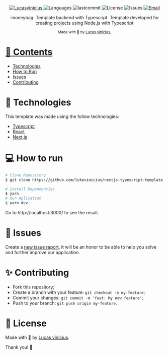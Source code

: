 <p align="center">
   <a href="https://linkedin.com/in/lukevinicius/">
      <img alt="Lucasvinicius" src="https://img.shields.io/badge/-lukevinicius-5965e0?style=flat&logo=Linkedin&logoColor=white" />
   </a>
  <img alt="Languages" src="https://img.shields.io/github/languages/count/lukevinicius/nextjs-typescript-template?color=%235963C5" />
  <img alt="lastcommit" src="https://img.shields.io/github/last-commit/lukevinicius/nextjs-typescript-template?color=%235761C3" />
  <img alt="License" src="https://img.shields.io/github/license/lukevinicius/nextjs-typescript-template?color=%235E69D7" />
  <img alt="Issues" src="https://img.shields.io/github/issues/lukevinicius/nextjs-typescript-template?color=%235965E0">
  <a href="mailto:lucasviniciusaalves@gmail.com">
   <img alt="Email" src="https://img.shields.io/badge/-lucasviniciusaalves%40gmail.com-%23525DCB" />
  </a>
</p>

<p align="center">
  :moneybag: Template backend with Typescript. Template developed for creating projects using Node.js with Typescript</a>
</p>

<div align="center">
  <sub> Made with 💖 by
    <a href="https://github.com/lukevinicius">Lucas vinicius.
  </sub>
</div>

# 📌 Contents

* [Technologies](#rocket-technologies)
* [How to Run](#computer-how-to-run)
* [Issues](#bug-issues)
* [Contributing](#sparkles-issues)

# :rocket: Technologies
This template was made using the follow technologies:

* [Typescript](https://www.typescriptlang.org/)
* [React](https://babeljs.io/)
* [Next.js](https://nodejs.org/en/)

# :computer: How to run

```bash
# Clone Repository
$ git clone https://github.com/lukevinicius/nextjs-typescript-template.git
```

```bash
# Install Dependencies
$ yarn
# Run Aplication
$ yarn dev
```
Go to http://localhost:3000/ to see the result.

# :bug: Issues

Create a <a href="https://github.com/lukevinicius/nextjs-typescript-template/issues">new issue report</a>, it will be an honor to be able to help you solve and further improve our application.

# :sparkles: Contributing

- Fork this repository;
- Create a branch with your feature: `git checkout -b my-feature`;
- Commit your changes: `git commit -m 'feat: My new feature'`;
- Push to your branch: `git push origin my-feature`.

# :page_facing_up: License

Made with 💖 by [Lucas vinicius](https://linkedin.com/in/lukevinicius/).

Thank you! 🌠